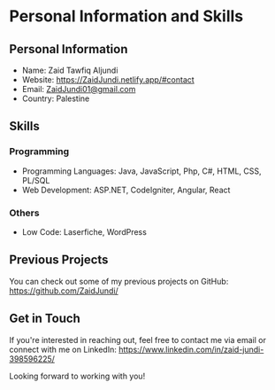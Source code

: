 # Personal Information and Skills

## Personal Information

- Name: Zaid Tawfiq Aljundi
- Website: https://ZaidJundi.netlify.app/#contact
- Email: ZaidJundi01@gmail.com
- Country: Palestine

## Skills

### Programming

- Programming Languages: Java, JavaScript, Php, C#, HTML, CSS, PL/SQL
- Web Development: ASP.NET, CodeIgniter, Angular, React

### Others

- Low Code: Laserfiche, WordPress

## Previous Projects

You can check out some of my previous projects on GitHub: https://github.com/ZaidJundi/

## Get in Touch

If you're interested in reaching out, feel free to contact me via email or connect with me on LinkedIn: https://www.linkedin.com/in/zaid-jundi-398596225/

Looking forward to working with you!
